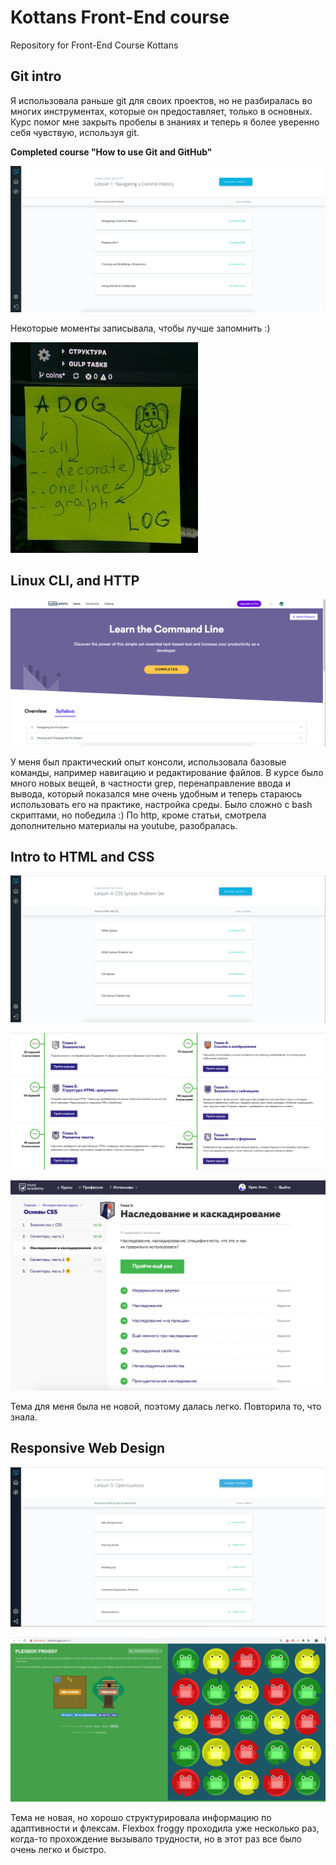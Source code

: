 # Kottans Front-End course
Repository for Front-End Course Kottans
## Git intro
Я использовала раньше git для своих проектов, но не разбиралась во многих инструментах, которые он предоставляет, только в основных.
Курс помог мне закрыть пробелы в знаниях и теперь я более уверенно себя чувствую, используя git.

**Сompleted course "How to use Git and GitHub"**

![](img/udacity.png)

Некоторые моменты записывала, чтобы лучше запомнить :)

![](img/dog-log.jpg)

## Linux CLI, and HTTP

![](task_linux_cli/linux.png)

У меня был практический опыт консоли, использовала базовые команды, например навигацию и редактирование файлов.
В курсе было много новых вещей, в частности grep, перенаправление ввода и вывода, который показался мне очень удобным и теперь стараюсь использовать его на практике,
настройка среды. Было сложно с bash скриптами, но победила :) По http, кроме статьи, смотрела дополнительно материалы на youtube, разобралась.

## Intro to HTML and CSS

![](task_html_css_intro/css-udacity.png)

![](task_html_css_intro/html-intro.png)

![](task_html_css_intro/css-intro.png)

Тема для меня была не новой, поэтому далась легко. Повторила то, что знала.

## Responsive Web Design

![](task_responsive_web_design/responsive-web.png)

![](task_responsive_web_design/froggy.png)

Тема не новая, но хорошо структурировала информацию по адаптивности и флексам.
Flexbox froggy проходила уже несколько раз, когда-то прохождение вызывало трудности, но в этот раз все было очень легко и быстро.